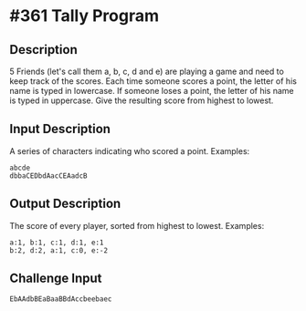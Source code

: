 # #361 Tally Program

## Description
5 Friends (let's call them a, b, c, d and e) are playing a game and need to keep track of the scores.
Each time someone scores a point, the letter of his name is typed in lowercase.
If someone loses a point, the letter of his name is typed in uppercase.
Give the resulting score from highest to lowest.

## Input Description
A series of characters indicating who scored a point. Examples:
```
abcde
dbbaCEDbdAacCEAadcB
```

## Output Description

The score of every player, sorted from highest to lowest. Examples:

```
a:1, b:1, c:1, d:1, e:1
b:2, d:2, a:1, c:0, e:-2
```

## Challenge Input
```
EbAAdbBEaBaaBBdAccbeebaec
```